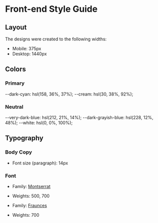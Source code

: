 # Front-end Style Guide

## Layout

The designs were created to the following widths:

- Mobile: 375px
- Desktop: 1440px

## Colors

### Primary

--dark-cyan: hsl(158, 36%, 37%);
--cream: hsl(30, 38%, 92%);

### Neutral

--very-dark-blue: hsl(212, 21%, 14%);
--dark-grayish-blue: hsl(228, 12%, 48%);
--white: hsl(0, 0%, 100%);

## Typography

### Body Copy

- Font size (paragraph): 14px

### Font

- Family: [Montserrat](https://fonts.google.com/specimen/Montserrat)
- Weights: 500, 700

- Family: [Fraunces](https://fonts.google.com/specimen/Fraunces)
- Weights: 700
